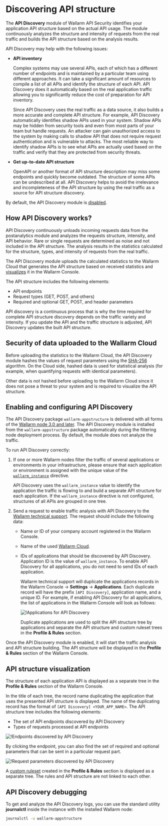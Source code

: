 # Discovering API structure

The **API Discovery** module of Wallarm API Security identifies your application API structure based on the actual API usage. The module continuously analyzes the structure and intensity of requests from the real traffic and builds the API structure based on the analysis results.

API Discovery may help with the following issues:

* **API inventory**

    Complex systems may use several APIs, each of which has a different number of endpoints and is maintained by a particular team using different approaches. It can take a significant amount of resources to compile a list of all APIs and identify the structure of each API. API Discovery does it automatically based on the real application traffic allowing you to significantly reduce the cost of preparation for API inventory.

    Since API Discovery uses the real traffic as a data source, it also builds a more accurate and complete API structure. For example, API Discovery automatically identifies shadow APIs used in your system. Shadow APIs may be hidden from security tools and even from most parts of your team but handle requests. An attacker can gain unauthorized access to the system by making calls to shadow API that does not require request authentication and is vulnerable to attacks. The most reliable way to identify shadow APIs is to see what APIs are actually used based on the traffic and verify that they are protected from security threats.

* **Get up-to-date API structure**

    OpenAPI or another format of API structure description may miss some endpoints and quickly become outdated. The structure of some APIs can be undescribed at all. API Discovery helps to avoid the irrelevance and incompleteness of the API structure by using the real traffic as a source for API structure discovery.

By default, the API Discovery module is [disabled](#enabling-and-configuring-api-discovery).

## How API Discovery works?

API Discovery continuously unloads incoming requests data from the postanalytics module and analyzes the requests structure, intensity, and API behavior. Rare or single requests are determined as noise and not included in the API structure. The analysis results in the statistics calculated for the structure, types, and intensity of requests from the real traffic.

The API Discovery module uploads the calculated statistics to the Wallarm Cloud that generates the API structure based on received statistics and [visualizes](#api-structure-visualization) it in the Wallarm Console.

The API structure includes the following elements:

* API endpoints
* Request types (GET, POST, and others)
* Required and optional GET, POST, and header parameters

API discovery is a continuous process that is why the time required for complete API structure discovery depends on the traffic variety and intensity. If you update the API and the traffic structure is adjusted, API Discovery updates the built API structure.

## Security of data uploaded to the Wallarm Cloud

Before uploading the statistics to the Wallarm Cloud, the API Discovery module hashes the values of request parameters using the [SHA-256](https://en.wikipedia.org/wiki/SHA-2) algorithm. On the Cloud side, hashed data is used for statistical analysis (for example, when quantifying requests with identical parameters).

Other data is not hashed before uploading to the Wallarm Cloud since it does not pose a threat to your system and is required to visualize the API structure.

## Enabling and configuring API Discovery

The API Discovery package `wallarm-appstructure` is delivered with all forms of the [Wallarm node 3.0 and later](../admin-en/supported-platforms.md). The API Discovery module is installed from the `wallarm-appstructure` package automatically during the filtering node deployment process. By default, the module does not analyze the traffic.

To run API Discovery correctly:

1. If one or more Wallarm nodes filter the traffic of several applications or environments in your infrastructure, please ensure that each application or environment is assigned with the unique value of the [`wallarm_instance`](../admin-en/configure-parameters-en.md#wallarm_instance) directive.

    API Discovery uses the `wallarm_instance` value to identify the application the traffic is flowing to and build a separate API structure for each application. If the `wallarm_instance` directive is not configured, structures of all APIs are grouped in one tree.
2. Send a request to enable traffic analysis with API Discovery to the [Wallarm technical support](mailto:support@wallarm.com). The request should include the following data:

    * Name or ID of your company account registered in the Wallarm Console.
    * Name of the used [Wallarm Cloud](overview.md#cloud).
    * IDs of applications that should be discovered by API Discovery. Application ID is the value of `wallarm_instance`. To enable API Discovery for all applications, you do not need to send IDs of each application.

        Wallarm technical support will duplicate the applications records in the Wallarm Console → **Settings** → **Applications**. Each duplicate record will have the prefix `[API Discovery]`, application name, and a unique ID. For example, if enabling API Discovery for all applications, the list of applications in the Wallarm Console will look as follows:

        ![!Applications for API Discovery](../images/about-wallarm-waf/api-discovery/apps-for-api-discovery.png)

        Duplicate applications are used to split the API structure tree by applications and separate the API structure and custom ruleset trees in the **Profile & Rules** section.

Once the API Discovery module is enabled, it will start the traffic analysis and API structure building. The API structure will be displayed in the **Profile & Rules** section of the Wallarm Console.

## API structure visualization

The structure of each application API is displayed as a separate tree in the **Profile & Rules** section of the Wallarm Console.

In the title of each tree, the record name duplicating the application that uses the presented API structure is displayed. The name of the duplicating record has the format of `[API Discovery] <YOUR_APP_NAME>`. The API structure tree includes the following elements:

* The set of API endpoints discovered by API Discovery
* Types of requests processed at API endpoints

![!Endpoints discovered by API Discovery](../images/about-wallarm-waf/api-discovery/discovered-api-endpoints.png)

By clicking the endpoint, you can also find the set of required and optional parameters that can be sent in a particular request part.

![!Request parameters discovered by API Discovery](../images/about-wallarm-waf/api-discovery/discovered-request-params.png)

A [custom ruleset](../user-guides/rules/intro.md) created in the **Profile & Rules** section is displayed as a separate tree. The rules and API structure are not linked to each other.

## API Discovery debugging

To get and analyze the API Discovery logs, you can use the standard utility **journalctl** inside the instance with the installed Wallarm node:

```bash
journalctl -u wallarm-appstructure
```